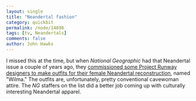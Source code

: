 ```yaml
---
layout: single 
title: "Neandertal fashion" 
category: quickbit
permalink: /node/14898
tags: [tv, Neandertals] 
comments: false 
author: John Hawks 
---
```


I missed this at the time, but when <i>National Geographic</i> had that Neandertal issue a couple of years ago, they <a href="http://blogs.ngm.com/blog_central/2008/10/project-runway-the-neanderthal-challenge.html">commissioned some Project Runway designers to make outfits for their female Neandertal reconstruction</a>, named "Wilma." The outfits are, unfortunately, pretty conventional cavewoman attire. The <i>NG</i> staffers on the list did a better job coming up with culturally interesting Neandertal apparel. 

